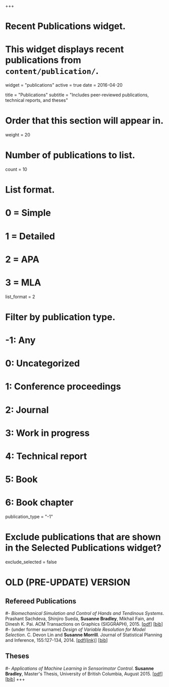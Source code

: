 +++
# Recent Publications widget.
# This widget displays recent publications from `content/publication/`.
widget = "publications"
active = true
date = 2016-04-20

title = "Publications"
subtitle = "Includes peer-reviewed publications, technical reports, and theses"

# Order that this section will appear in.
weight = 20

# Number of publications to list.
count = 10

# List format.
#   0 = Simple
#   1 = Detailed
#   2 = APA
#   3 = MLA
list_format = 2

# Filter by publication type.
# -1: Any
#  0: Uncategorized
#  1: Conference proceedings
#  2: Journal
#  3: Work in progress
#  4: Technical report
#  5: Book
#  6: Book chapter
publication_type = "-1"

# Exclude publications that are shown in the Selected Publications widget?
exclude_selected = false

# OLD (PRE-UPDATE) VERSION
## Refereed Publications
#- *Biomechanical Simulation and Control of Hands and Tendinous Systems*. Prashant Sachdeva, Shinjiro Sueda, **Susanne Bradley**, Mikhail Fain, and Dinesh K. Pai. ACM Transactions on Graphics (SIGGRAPH), 2015. [[pdf](publication/sachdeva15.pdf)] [[bib](publication/sachdeva15.txt)]
#- (under former surname) *Design of Variable Resolution for Model Selection*. C. Devon Lin and **Susanne Morrill**. Journal of Statistical Planning and Inference, 155:127-134, 2014. [[pdf(link)](https://www.sciencedirect.com/science/article/pii/S0378375814001013)] [[bib](publication/LinMorrill14.txt)]


## Theses
#- *Applications of Machine Learning in Sensorimotor Control*. **Susanne Bradley**, Master's Thesis, University of British Columbia, August 2015. [[pdf](publication/bradley15.pdf)] [[bib](publication/bradley15.txt)]
+++
